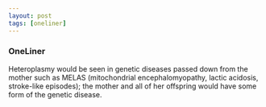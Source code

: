 ```yaml
---
layout: post
tags: [oneliner]
---
```



### OneLiner

Heteroplasmy would be seen in genetic diseases passed down from the mother such as MELAS (mitochondrial encephalomyopathy, lactic acidosis, stroke-like episodes); the mother and all of her offspring would have some form of the genetic disease.
